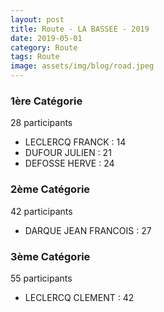 ```yaml
---
layout: post
title: Route - LA BASSEE - 2019
date: 2019-05-01
category: Route
tags: Route
image: assets/img/blog/road.jpeg
---
```


### 1ère Catégorie
28 participants
- LECLERCQ FRANCK : 14
- DUFOUR JULIEN : 21
- DEFOSSE HERVE : 24

### 2ème Catégorie
42 participants
- DARQUE JEAN FRANCOIS : 27

### 3ème Catégorie
55 participants
- LECLERCQ CLEMENT : 42
